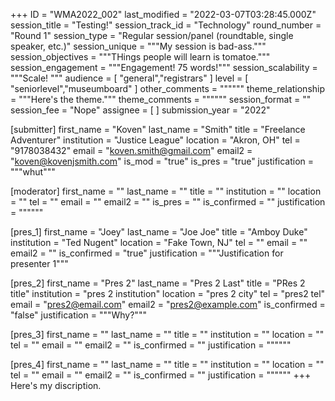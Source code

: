 +++
ID = "WMA2022_002"
last_modified = "2022-03-07T03:28:45.000Z"
session_title = "Testing!"
session_track_id = "Technology"
round_number = "Round 1"
session_type = "Regular session/panel (roundtable, single speaker, etc.)"
session_unique = """My session is bad-ass."""
session_objectives = """THings people will learn is tomatoe."""
session_engagement = """Engagement! 75 words!"""
session_scalability = """Scale!
"""
audience = [ "general","registrars" ]
level = [ "seniorlevel","museumboard" ]
other_comments = """"""
theme_relationship = """Here's the theme."""
theme_comments = """"""
session_format = ""
session_fee = "Nope"
assignee = [  ]
submission_year = "2022"

[submitter]
first_name = "Koven"
last_name = "Smith"
title = "Freelance Adventurer"
institution = "Justice League"
location = "Akron, OH"
tel = "9178038432"
email = "koven.smith@gmail.com"
email2 = "koven@kovenjsmith.com"
is_mod = "true"
is_pres = "true"
justification = """whut"""

[moderator]
first_name = ""
last_name = ""
title = ""
institution = ""
location = ""
tel = ""
email = ""
email2 = ""
is_pres = ""
is_confirmed = ""
justification = """"""

[pres_1]
first_name = "Joey"
last_name = "Joe Joe"
title = "Amboy Duke"
institution = "Ted Nugent"
location = "Fake Town, NJ"
tel = ""
email = ""
email2 = ""
is_confirmed = "true"
justification = """Justification for presenter 1"""

[pres_2]
first_name = "Pres 2"
last_name = "Pres 2 Last"
title = "PRes 2 title"
institution = "pres 2 institution"
location = "pres 2 city"
tel = "pres2 tel"
email = "pres2@email.com"
email2 = "pres2@example.com"
is_confirmed = "false"
justification = """Why?"""

[pres_3]
first_name = ""
last_name = ""
title = ""
institution = ""
location = ""
tel = ""
email = ""
email2 = ""
is_confirmed = ""
justification = """"""

[pres_4]
first_name = ""
last_name = ""
title = ""
institution = ""
location = ""
tel = ""
email = ""
email2 = ""
is_confirmed = ""
justification = """"""
+++
Here's my discription.
